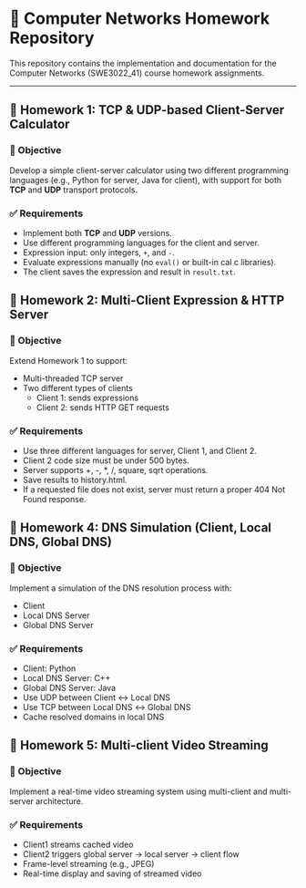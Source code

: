 # 📝 Computer Networks Homework Repository

This repository contains the implementation and documentation for the Computer Networks (SWE3022_41) course homework assignments.

---

## 📘 Homework 1: TCP & UDP-based Client-Server Calculator

### 🎯 Objective
Develop a simple client-server calculator using two different programming languages (e.g., Python for server, Java for client), with support for both **TCP** and **UDP** transport protocols.

### ✅ Requirements
- Implement both **TCP** and **UDP** versions.
- Use different programming languages for the client and server.
- Expression input: only integers, `+`, and `-`.
- Evaluate expressions manually (no `eval()` or built-in cal  c libraries).
- The client saves the expression and result in `result.txt`.


## 📘 Homework 2: Multi-Client Expression & HTTP Server

### 🎯 Objective
Extend Homework 1 to support:
- Multi-threaded TCP server
- Two different types of clients
  - Client 1: sends expressions
  - Client 2: sends HTTP GET requests

### ✅ Requirements
- Use three different languages for server, Client 1, and Client 2.
- Client 2 code size must be under 500 bytes.
- Server supports +, -, *, /, square, sqrt operations.
- Save results to history.html.
- If a requested file does not exist, server must return a proper 404 Not Found response.


## 📘 Homework 4: DNS Simulation (Client, Local DNS, Global DNS)

### 🎯 Objective
Implement a simulation of the DNS resolution process with:
- Client
- Local DNS Server
- Global DNS Server

### ✅ Requirements
- Client: Python
- Local DNS Server: C++
- Global DNS Server: Java
- Use UDP between Client ↔ Local DNS
- Use TCP between Local DNS ↔ Global DNS
- Cache resolved domains in local DNS


## 📘 Homework 5: Multi-client Video Streaming

### 🎯 Objective
Implement a real-time video streaming system using multi-client and multi-server architecture.

### ✅ Requirements
- Client1 streams cached video
- Client2 triggers global server → local server → client flow
- Frame-level streaming (e.g., JPEG)
- Real-time display and saving of streamed video
